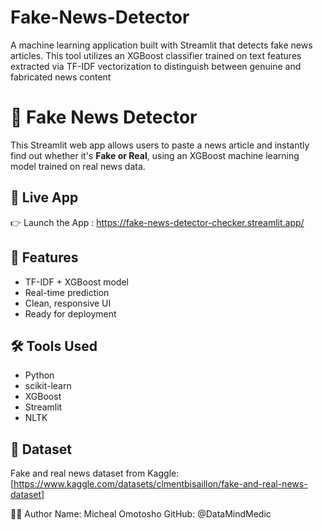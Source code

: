 # Fake-News-Detector
A machine learning application built with Streamlit that detects fake news articles. This tool utilizes an XGBoost classifier trained on text features extracted via TF-IDF vectorization to distinguish between genuine and fabricated news content
# 📰 Fake News Detector

This Streamlit web app allows users to paste a news article and instantly find out whether it's **Fake or Real**, using an XGBoost machine learning model trained on real news data.

## 🚀 Live App
👉 Launch the App : https://fake-news-detector-checker.streamlit.app/

## 📁 Features
- TF-IDF + XGBoost model
- Real-time prediction
- Clean, responsive UI
- Ready for deployment

## 🛠️ Tools Used
- Python
- scikit-learn
- XGBoost
- Streamlit
- NLTK

## 📂 Dataset
Fake and real news dataset from Kaggle:
[https://www.kaggle.com/datasets/clmentbisaillon/fake-and-real-news-dataset]

🙋‍♂️ Author
Name: Micheal Omotosho
GitHub: @DataMindMedic
